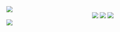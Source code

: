 <img src="https://capsule-render.vercel.app/api?type=waving&color=BDBDC8&height=150&section=header" />
<center>
<span><img src="https://img.shields.io/badge/React-20232A?style=for-the-badge&logo=react&logoColor=61DAFB"/></span>
<span><img src="https://img.shields.io/badge/JavaScript-F7DF1E?style=for-the-badge&logo=JavaScript&logoColor=white"/></span>
<span><img src="https://img.shields.io/badge/Sass-CC6699?style=for-the-badge&logo=sass&logoColor=white"></span>
</center>
<img src="https://capsule-render.vercel.app/api?type=waving&color=BDBDC8&height=150&section=footer" />
